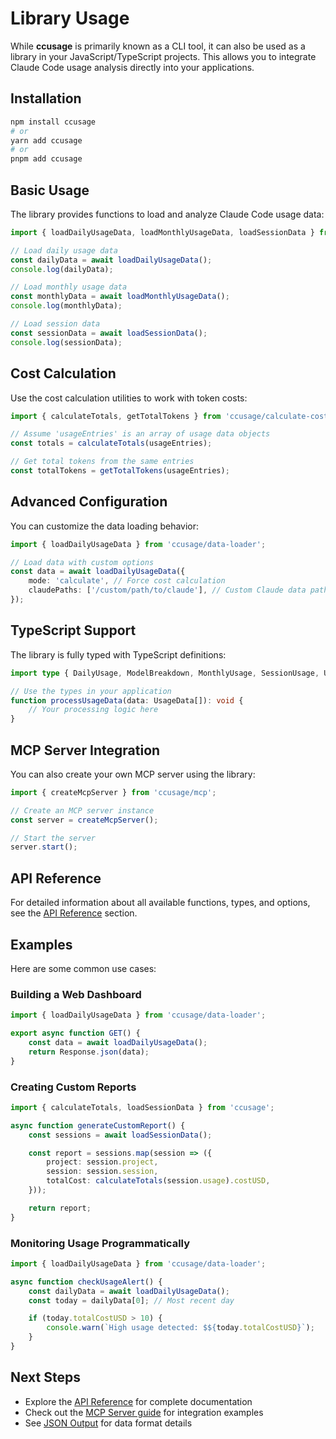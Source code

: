 # Library Usage

While **ccusage** is primarily known as a CLI tool, it can also be used as a library in your JavaScript/TypeScript projects. This allows you to integrate Claude Code usage analysis directly into your applications.

## Installation

```bash
npm install ccusage
# or
yarn add ccusage
# or
pnpm add ccusage
```

## Basic Usage

The library provides functions to load and analyze Claude Code usage data:

```typescript
import { loadDailyUsageData, loadMonthlyUsageData, loadSessionData } from 'ccusage/data-loader';

// Load daily usage data
const dailyData = await loadDailyUsageData();
console.log(dailyData);

// Load monthly usage data
const monthlyData = await loadMonthlyUsageData();
console.log(monthlyData);

// Load session data
const sessionData = await loadSessionData();
console.log(sessionData);
```

## Cost Calculation

Use the cost calculation utilities to work with token costs:

```typescript
import { calculateTotals, getTotalTokens } from 'ccusage/calculate-cost';

// Assume 'usageEntries' is an array of usage data objects
const totals = calculateTotals(usageEntries);

// Get total tokens from the same entries
const totalTokens = getTotalTokens(usageEntries);
```

## Advanced Configuration

You can customize the data loading behavior:

```typescript
import { loadDailyUsageData } from 'ccusage/data-loader';

// Load data with custom options
const data = await loadDailyUsageData({
	mode: 'calculate', // Force cost calculation
	claudePaths: ['/custom/path/to/claude'], // Custom Claude data paths
});
```

## TypeScript Support

The library is fully typed with TypeScript definitions:

```typescript
import type { DailyUsage, ModelBreakdown, MonthlyUsage, SessionUsage, UsageData } from 'ccusage/data-loader';

// Use the types in your application
function processUsageData(data: UsageData[]): void {
	// Your processing logic here
}
```

## MCP Server Integration

You can also create your own MCP server using the library:

```typescript
import { createMcpServer } from 'ccusage/mcp';

// Create an MCP server instance
const server = createMcpServer();

// Start the server
server.start();
```

## API Reference

For detailed information about all available functions, types, and options, see the [API Reference](/api/) section.

## Examples

Here are some common use cases:

### Building a Web Dashboard

```typescript
import { loadDailyUsageData } from 'ccusage/data-loader';

export async function GET() {
	const data = await loadDailyUsageData();
	return Response.json(data);
}
```

### Creating Custom Reports

```typescript
import { calculateTotals, loadSessionData } from 'ccusage';

async function generateCustomReport() {
	const sessions = await loadSessionData();

	const report = sessions.map(session => ({
		project: session.project,
		session: session.session,
		totalCost: calculateTotals(session.usage).costUSD,
	}));

	return report;
}
```

### Monitoring Usage Programmatically

```typescript
import { loadDailyUsageData } from 'ccusage/data-loader';

async function checkUsageAlert() {
	const dailyData = await loadDailyUsageData();
	const today = dailyData[0]; // Most recent day

	if (today.totalCostUSD > 10) {
		console.warn(`High usage detected: $${today.totalCostUSD}`);
	}
}
```

## Next Steps

- Explore the [API Reference](/api/) for complete documentation
- Check out the [MCP Server guide](/guide/mcp-server) for integration examples
- See [JSON Output](/guide/json-output) for data format details

